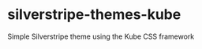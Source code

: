 silverstripe-themes-kube
========================

Simple Silverstripe theme using the Kube CSS framework
